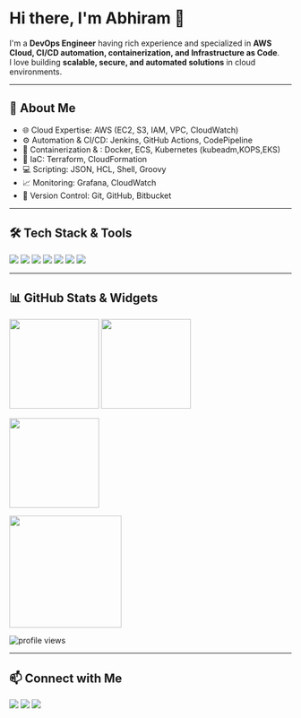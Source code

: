 <!-- GitHub Profile README -->

# Hi there, I'm Abhiram 👋  

I'm a **DevOps Engineer** having rich experience and specialized in **AWS Cloud, CI/CD automation, containerization, and Infrastructure as Code**.  
I love building **scalable, secure, and automated solutions** in cloud environments.  

---

## 🚀 About Me  
- 🌐 Cloud Expertise: AWS (EC2, S3, IAM, VPC, CloudWatch)  
- ⚙️ Automation & CI/CD: Jenkins, GitHub Actions, CodePipeline  
- 🐳 Containerization & : Docker, ECS, Kubernetes (kubeadm,KOPS,EKS)  
- 📜 IaC: Terraform, CloudFormation  
- 💻 Scripting: JSON, HCL, Shell, Groovy  
- 📈 Monitoring: Grafana, CloudWatch  
- 📂 Version Control: Git, GitHub, Bitbucket  

---

## 🛠️ Tech Stack & Tools  
<p align="left">
  <img src="https://img.shields.io/badge/AWS-FF9900?style=for-the-badge&logo=amazonaws&logoColor=white"/>
  <img src="https://img.shields.io/badge/Jenkins-D24939?style=for-the-badge&logo=jenkins&logoColor=white"/>
  <img src="https://img.shields.io/badge/Docker-2496ED?style=for-the-badge&logo=docker&logoColor=white"/>
  <img src="https://img.shields.io/badge/Terraform-844FBA?style=for-the-badge&logo=terraform&logoColor=white"/>
  <img src="https://img.shields.io/badge/Kubernetes-326CE5?style=for-the-badge&logo=kubernetes&logoColor=white"/>
  <img src="https://img.shields.io/badge/Linux-FCC624?style=for-the-badge&logo=linux&logoColor=black"/>
  <img src="https://img.shields.io/badge/GitHub-181717?style=for-the-badge&logo=github&logoColor=white"/>
</p>

---

## 📊 GitHub Stats & Widgets  
<p align="left">
  <img src="https://github-readme-stats.vercel.app/api?username=YOUR_GITHUB_USERNAME&show_icons=true&theme=radical" height="160"/>
  <img src="https://github-readme-stats.vercel.app/api/top-langs/?username=YOUR_GITHUB_USERNAME&layout=compact&theme=radical" height="160"/>
</p>

<p align="left">
  <img src="https://github-readme-streak-stats.herokuapp.com/?user=YOUR_GITHUB_USERNAME&theme=radical" height="160"/>
</p>

<p align="left">
  <img src="https://github-readme-activity-graph.vercel.app/graph?username=YOUR_GITHUB_USERNAME&bg_color=1a1b27&color=9f9f9f&line=ff6e96&point=ffffff&area=true&hide_border=true" height="200"/>
</p>

<p align="left">
  <img src="https://komarev.com/ghpvc/?username=YOUR_GITHUB_USERNAME&label=Profile%20views&color=0e75b6&style=flat" alt="profile views"/>
</p>

---

## 📫 Connect with Me  
<p align="left">
  <a href="mailto:your.email@example.com"><img src="https://img.shields.io/badge/Email-D14836?style=for-the-badge&logo=gmail&logoColor=white"/></a>
  <a href="https://linkedin.com/in/your-profile"><img src="https://img.shields.io/badge/LinkedIn-0077B5?style=for-the-badge&logo=linkedin&logoColor=white"/></a>
  <a href="https://github.com/YOUR_GITHUB_USERNAME"><img src="https://img.shields.io/badge/GitHub-181717?style=for-the-badge&logo=github&logoColor=white"/></a>
</p>

